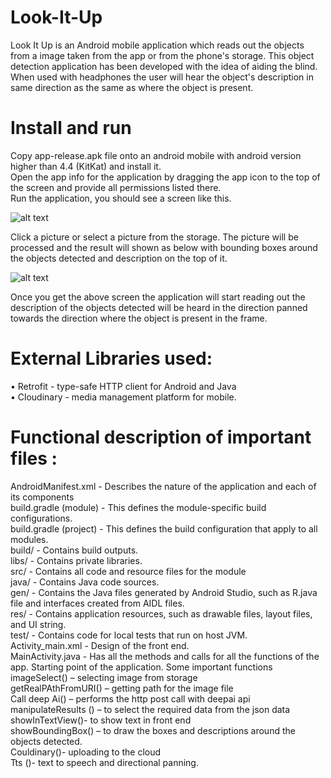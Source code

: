 # Look-It-Up

Look It Up is an Android mobile application which reads out the objects from a image taken from the app or from the phone's storage. This object detection application has been developed with the idea of aiding the blind. When used with headphones the user will hear the object's description in same direction as the same as where the object is present.

# Install and run

Copy app-release.apk file onto an android mobile with android version higher than 4.4 (KitKat) and install it.  
Open the app info for the application by dragging the app icon to the top of the screen and provide all permissions listed there.  
Run the application, you should see a screen like this.  
	
![alt text](https://res.cloudinary.com/dgxykz1au/image/upload/v1526106022/Screenshot_20180511-215850.png)
	
Click a picture or select a picture from the storage. The picture will be processed and the result will shown as below with bounding boxes around the objects detected and description on the top of it.  
	
![alt text](https://res.cloudinary.com/dgxykz1au/image/upload/v1526106030/Screenshot_20180511-220048.png)

Once you get the above screen the application will start reading out the description of the objects detected will be heard in the direction panned towards the direction where the object is present in the frame.  

# External Libraries used:
•	Retrofit - type-safe HTTP client for Android and Java  
•	Cloudinary - media management platform for mobile.  
  


# Functional description of important files :
AndroidManifest.xml - Describes the nature of the application and each of its components  
build.gradle (module) - This defines the module-specific build configurations.  
build.gradle (project) - This defines the build configuration that apply to all modules.  
build/ - Contains build outputs.  
libs/ - Contains private libraries.  
src/ - Contains all code and resource files for the module  
java/ - Contains Java code sources.  
gen/ - Contains the Java files generated by Android Studio, such as R.java file and interfaces created from AIDL files.  
res/ - Contains application resources, such as drawable files, layout files, and UI string.  
test/ - Contains code for local tests that run on host JVM.  
Activity_main.xml -  Design of the front end.  
MainActivity.java -  Has all the methods and calls for all the functions of the app. Starting point of the application. Some important functions  
imageSelect() – selecting image from storage  
getRealPAthFromURI() – getting path for the image file  
Call deep Ai() – performs the http post call with deepai api  
manipulateResults () – to select the required data from the json data  
showInTextView()- to show text in front end  
showBoundingBox() – to draw the boxes and descriptions around the objects detected.  
Couldinary()- uploading to the cloud  
Tts ()- text to speech and directional panning.  
 

	